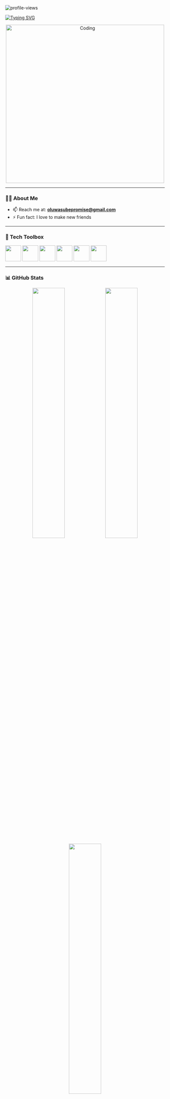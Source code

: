 <!-- Profile Views Badge -->
<p align="left">
  <img src="https://komarev.com/ghpvc/?username=oluwasube&label=Profile%20views&color=0e75b6&style=flat" alt="profile-views" />
</p>

<!-- Typing Intro -->
[![Typing SVG](https://readme-typing-svg.herokuapp.com?font=Roboto&duration=4000&color=58A6FF&lines=Hi+there!+👋;I+am+a+Software+Engineer;I+build+ideas+into+products)](https://git.io/typing-svg)

<!-- Coding Animation -->
<div align="center">
  <img src="https://cdn.dribbble.com/users/730703/screenshots/6581243/avento.gif" alt="Coding" width="500"/>
</div>

---

### 👨‍💻 About Me

- 📫 Reach me at: **oluwasubepromise@gmail.com**
- ⚡ Fun fact: I love to make new friends

---

### 🧰 Tech Toolbox

<p>
  <img src="https://cdn.jsdelivr.net/gh/devicons/devicon/icons/javascript/javascript-original.svg" width="50" height="50" />
  <img src="https://cdn.jsdelivr.net/gh/devicons/devicon/icons/html5/html5-original.svg" width="50" height="50" />
  <img src="https://cdn.jsdelivr.net/gh/devicons/devicon/icons/css3/css3-plain-wordmark.svg" width="50" height="50" />
  <img src="https://cdn.jsdelivr.net/gh/devicons/devicon/icons/python/python-original.svg" width="50" height="50" />
  <img src="https://cdn.jsdelivr.net/gh/devicons/devicon/icons/c/c-original.svg" width="50" height="50" />
  <img src="https://cdn.jsdelivr.net/gh/devicons/devicon/icons/git/git-plain-wordmark.svg" width="50" height="50" />
</p>

---

### 📊 GitHub Stats

<div align="center">
  <img src="https://github-readme-stats.vercel.app/api?username=oluwasube&show_icons=true&theme=tokyonight&hide_border=true" width="45%" />
  <img src="https://streak-stats.demolab.com?user=oluwasube&theme=tokyonight&hide_border=true" width="45%" />
</div>

<div align="center">
  <img src="https://github-readme-stats.vercel.app/api/top-langs/?username=oluwasube&layout=compact&theme=tokyonight&hide_border=true" width="45%" />
</div>

---

### 🏆 Achievements

<p align="center">
  <img src="https://github-profile-trophy.vercel.app/?username=oluwasube&theme=tokyonight&margin-w=15&no-frame=true" />
</p>

---

### 📌 Summary Cards

<p align="center">
  <img src="https://github-profile-summary-cards.vercel.app/api/cards/most-commit-language?username=oluwasube&theme=github" />
  <img src="https://github-profile-summary-cards.vercel.app/api/cards/repos-per-language?username=oluwasube&theme=github" />
</p>

---

<!-- Optional Metrics (replace your_username if needed) -->
<!-- 
<p align="center">
  <img src="https://raw.githubusercontent.com/oluwasube/oluwasube/main/github-metrics.svg" alt="Metrics" width="100%">
</p>
-->

<!-- Footer -->
<!--
**oluwasube/oluwasube** is a ✨ _special_ ✨ repository because its `README.md` (this file) appears on your GitHub profile.
-->
